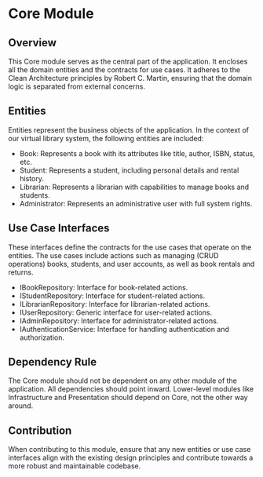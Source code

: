 # Core Module

## Overview

This Core module serves as the central part of the application. It encloses all the domain entities and the contracts for use cases. It adheres to the Clean Architecture principles by Robert C. Martin, ensuring that the domain logic is separated from external concerns.

## Entities

Entities represent the business objects of the application. In the context of our virtual library system, the following entities are included:

- Book: Represents a book with its attributes like title, author, ISBN, status, etc.
- Student: Represents a student, including personal details and rental history.
- Librarian: Represents a librarian with capabilities to manage books and students.
- Administrator: Represents an administrative user with full system rights.

## Use Case Interfaces

These interfaces define the contracts for the use cases that operate on the entities. The use cases include actions such as managing (CRUD operations) books, students, and user accounts, as well as book rentals and returns.

- IBookRepository: Interface for book-related actions.
- IStudentRepository: Interface for student-related actions.
- ILibrarianRepository: Interface for librarian-related actions.
- IUserRepository: Generic interface for user-related actions.
- IAdminRepository: Interface for administrator-related actions.
- IAuthenticationService: Interface for handling authentication and authorization.

## Dependency Rule

The Core module should not be dependent on any other module of the application. All dependencies should point inward. Lower-level modules like Infrastructure and Presentation should depend on Core, not the other way around.

## Contribution

When contributing to this module, ensure that any new entities or use case interfaces align with the existing design principles and contribute towards a more robust and maintainable codebase.